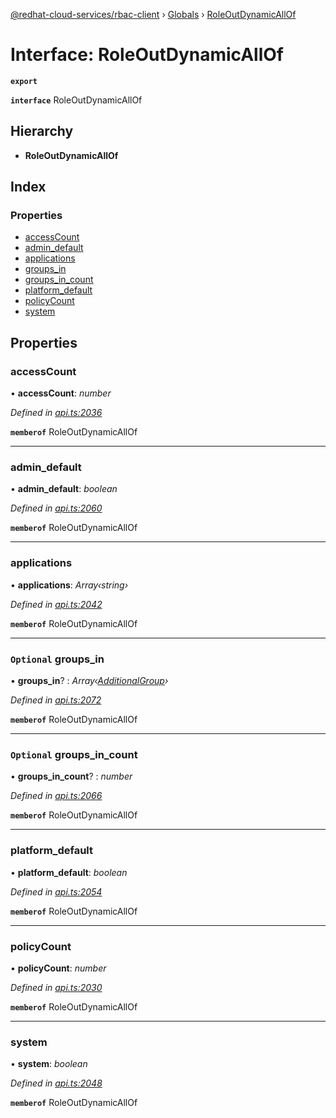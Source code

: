 [@redhat-cloud-services/rbac-client](../README.md) › [Globals](../globals.md) › [RoleOutDynamicAllOf](roleoutdynamicallof.md)

# Interface: RoleOutDynamicAllOf

**`export`** 

**`interface`** RoleOutDynamicAllOf

## Hierarchy

* **RoleOutDynamicAllOf**

## Index

### Properties

* [accessCount](roleoutdynamicallof.md#accesscount)
* [admin_default](roleoutdynamicallof.md#admin_default)
* [applications](roleoutdynamicallof.md#applications)
* [groups_in](roleoutdynamicallof.md#optional-groups_in)
* [groups_in_count](roleoutdynamicallof.md#optional-groups_in_count)
* [platform_default](roleoutdynamicallof.md#platform_default)
* [policyCount](roleoutdynamicallof.md#policycount)
* [system](roleoutdynamicallof.md#system)

## Properties

###  accessCount

• **accessCount**: *number*

*Defined in [api.ts:2036](https://github.com/RedHatInsights/javascript-clients.gi/blob/master/packages/rbac/api.ts#L2036)*

**`memberof`** RoleOutDynamicAllOf

___

###  admin_default

• **admin_default**: *boolean*

*Defined in [api.ts:2060](https://github.com/RedHatInsights/javascript-clients.gi/blob/master/packages/rbac/api.ts#L2060)*

**`memberof`** RoleOutDynamicAllOf

___

###  applications

• **applications**: *Array‹string›*

*Defined in [api.ts:2042](https://github.com/RedHatInsights/javascript-clients.gi/blob/master/packages/rbac/api.ts#L2042)*

**`memberof`** RoleOutDynamicAllOf

___

### `Optional` groups_in

• **groups_in**? : *Array‹[AdditionalGroup](additionalgroup.md)›*

*Defined in [api.ts:2072](https://github.com/RedHatInsights/javascript-clients.gi/blob/master/packages/rbac/api.ts#L2072)*

**`memberof`** RoleOutDynamicAllOf

___

### `Optional` groups_in_count

• **groups_in_count**? : *number*

*Defined in [api.ts:2066](https://github.com/RedHatInsights/javascript-clients.gi/blob/master/packages/rbac/api.ts#L2066)*

**`memberof`** RoleOutDynamicAllOf

___

###  platform_default

• **platform_default**: *boolean*

*Defined in [api.ts:2054](https://github.com/RedHatInsights/javascript-clients.gi/blob/master/packages/rbac/api.ts#L2054)*

**`memberof`** RoleOutDynamicAllOf

___

###  policyCount

• **policyCount**: *number*

*Defined in [api.ts:2030](https://github.com/RedHatInsights/javascript-clients.gi/blob/master/packages/rbac/api.ts#L2030)*

**`memberof`** RoleOutDynamicAllOf

___

###  system

• **system**: *boolean*

*Defined in [api.ts:2048](https://github.com/RedHatInsights/javascript-clients.gi/blob/master/packages/rbac/api.ts#L2048)*

**`memberof`** RoleOutDynamicAllOf

